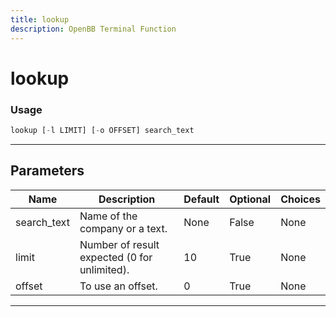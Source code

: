 ```yaml
---
title: lookup
description: OpenBB Terminal Function
---
```


# lookup



### Usage

```python
lookup [-l LIMIT] [-o OFFSET] search_text
```

---

## Parameters

| Name | Description | Default | Optional | Choices |
| ---- | ----------- | ------- | -------- | ------- |
| search_text | Name of the company or a text. | None | False | None |
| limit | Number of result expected (0 for unlimited). | 10 | True | None |
| offset | To use an offset. | 0 | True | None |

---
